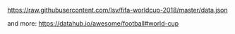 https://raw.githubusercontent.com/lsv/fifa-worldcup-2018/master/data.json

and more: https://datahub.io/awesome/football#world-cup

